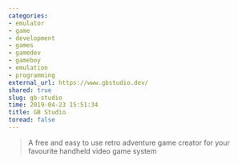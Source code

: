 ```yaml
---
categories:
- emulator
- game
- development
- games
- gamedev
- gameboy
- emulation
- programming
external_url: https://www.gbstudio.dev/
shared: true
slug: gb-studio
time: 2019-04-23 15:51:34
title: GB Studio
toread: false
---
```


> A free and easy to use retro adventure game creator for your favourite handheld video game system